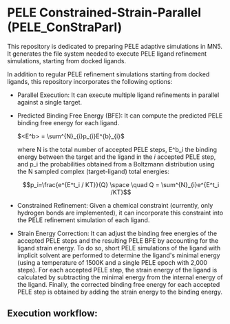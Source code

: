 # PELE Constrained-Strain-Parallel (PELE_ConStraParl)

This repository is dedicated to preparing PELE adaptive simulations in MN5. It generates the file system needed to execute PELE ligand refinement simulations, starting from docked ligands.

In addition to regular PELE refinement simulations starting from docked ligands, this repository incorporates the following options:

- Parallel Execution: It can execute multiple ligand refinements in parallel against a single target.
- Predicted Binding Free Energy (BFE): It can compute the predicted PELE binding free energy for each ligand.

  $<E^b> = \sum^{N}_{i}p_{i}E^{b}_{i}$
  
  where N is the total number of accepted PELE steps, E^b_i the binding energy between the target and the ligand in the $i$ accepted PELE step, and p_i the probabilities obtained from a Boltzmann distribution using the N sampled complex (target-ligand) total energies:
  
  $$p_i=\frac{e^{E^t_i / KT}}{Q} \space \quad Q = \sum^{N}_{i}e^{E^t_i /KT}$$
  
- Constrained Refinement: Given a chemical constraint (currently, only hydrogen bonds are implemented), it can incorporate this constraint into the PELE refinement simulation of each ligand.
- Strain Energy Correction: It can adjust the binding free energies of the accepted PELE steps and the resulting PELE BFE by accounting for the ligand strain energy. To do so, short PELE simulations of the ligand with implicit solvent are performed to determine the ligand's minimal energy (using a temperature of 1500K and a single PELE epoch with 2,000 steps). For each accepted PELE step, the strain energy of the ligand is calculated by subtracting the minimal energy from the internal energy of the ligand. Finally, the corrected binding free energy for each accepted PELE step is obtained by adding the strain energy to the binding energy.

## Execution workflow:

